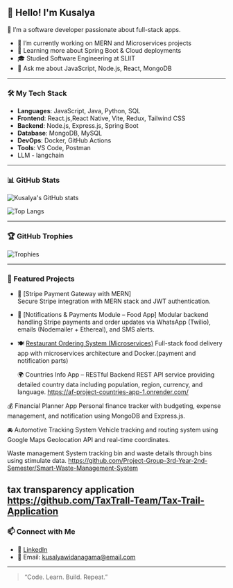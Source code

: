 ## 👋 Hello! I'm Kusalya

🚀 I’m a software developer passionate about full-stack apps.

- 🔭 I’m currently working on MERN and Microservices projects  
- 🌱 Learning more about Spring Boot & Cloud deployments  
- 🎓 Studied Software Engineering at SLIIT  
- 💬 Ask me about JavaScript, Node.js, React, MongoDB

---

### 🛠️ My Tech Stack

- **Languages**: JavaScript, Java, Python, SQL  
- **Frontend**: React.js,React Native, Vite, Redux, Tailwind CSS  
- **Backend**: Node.js, Express.js, Spring Boot  
- **Database**: MongoDB, MySQL  
- **DevOps**: Docker, GitHub Actions  
- **Tools**: VS Code, Postman
- LLM - langchain

---

### 📊 GitHub Stats

![Kusalya's GitHub stats](https://github-readme-stats.vercel.app/api?username=kusalyaW&show_icons=true&theme=radical)

![Top Langs](https://github-readme-stats.vercel.app/api/top-langs/?username=kusalyaW&layout=compact&theme=radical)

---

### 🏆 GitHub Trophies

![Trophies](https://github-profile-trophy.vercel.app/?username=kusalyaW&theme=radical)

---

### 📂 Featured Projects

- 🔐 [Stripe Payment Gateway with MERN]  
  Secure Stripe integration with MERN stack and JWT authentication.
- 💬 [Notifications & Payments Module – Food App] 
  Modular backend handling Stripe payments and order updates via WhatsApp (Twilio), emails (Nodemailer + Ethereal), and SMS alerts.

- 🍽️ [Restaurant Ordering System (Microservices)]([https://github.com/kusalya/microservices-food-app](https://github.com/SLIIT-Y3S1-DS-Project/food_ordering_and_delivery_system))  
  Full-stack food delivery app with microservices architecture and Docker.(payment and notification parts)

  🌍 Countries Info App – RESTful Backend
REST API service providing detailed country data including population, region, currency, and language.
https://af-project-countries-app-1.onrender.com/

💰 Financial Planner App
Personal finance tracker with budgeting, expense management, and notification using MongoDB and Express.js.

🚘 Automotive Tracking System
Vehicle tracking and routing system using Google Maps Geolocation API and real-time coordinates.

Waste management System
tracking bin and waste details through bins using stimulate data.
https://github.com/Project-Group-3rd-Year-2nd-Semester/Smart-Waste-Management-System

tax transparency application
https://github.com/TaxTrall-Team/Tax-Trail-Application
---

### 📫 Connect with Me

- 💼 [LinkedIn](https://www.linkedin.com/in/kusalyawidanagama)  
- 📧 Email: kusalyawidanagama@email.com

---

> “Code. Learn. Build. Repeat.”
